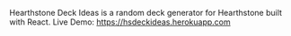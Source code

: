 Hearthstone Deck Ideas is a random deck generator for Hearthstone built with React.
Live Demo: https://hsdeckideas.herokuapp.com

